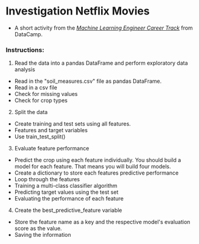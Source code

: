 # Investigation Netflix Movies
- A short activity from the *[Machine Learning Engineer Career Track](https://app.datacamp.com/learn/career-tracks/machine-learning-engineer)* from DataCamp.

### **Instructions:**
1. Read the data into a pandas DataFrame and perform exploratory data analysis
- Read in the "soil_measures.csv" file as pandas DataFrame.
- Read in a csv file
- Check for missing values
- Check for crop types

2. Split the data
- Create training and test sets using all features.
- Features and target variables
- Use train_test_split()

3. Evaluate feature performance
- Predict the crop using each feature individually. You should build a model for each feature. That means you will build four models.
- Create a dictionary to store each features predictive performance
- Loop through the features
- Training a multi-class classifier algorithm
- Predicting target values using the test set
- Evaluating the performance of each feature

4. Create the best_predictive_feature variable
- Store the feature name as a key and the respective model's evaluation score as the value.
- Saving the information